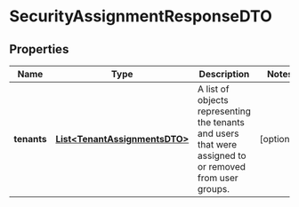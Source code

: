 

# SecurityAssignmentResponseDTO


## Properties

| Name | Type | Description | Notes |
|------------ | ------------- | ------------- | -------------|
|**tenants** | [**List&lt;TenantAssignmentsDTO&gt;**](TenantAssignmentsDTO.md) | A list of objects representing the tenants and users that were assigned to or removed from user groups. |  [optional] |




